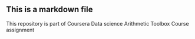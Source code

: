 ## This is a markdown file
This repository is part of Coursera Data science Arithmetic Toolbox Course assignment
